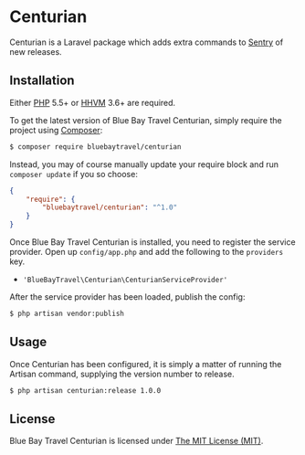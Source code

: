 # Centurian

Centurian is a Laravel package which adds extra commands to [Sentry](https://getsentry.com) of new releases.

## Installation

Either [PHP](https://php.net) 5.5+ or [HHVM](http://hhvm.com) 3.6+ are required.

To get the latest version of Blue Bay Travel Centurian, simply require the project using [Composer](https://getcomposer.org):

```bash
$ composer require bluebaytravel/centurian
```

Instead, you may of course manually update your require block and run `composer update` if you so choose:

```json
{
    "require": {
        "bluebaytravel/centurian": "^1.0"
    }
}
```

Once Blue Bay Travel Centurian is installed, you need to register the service provider. Open up `config/app.php` and add the following to the `providers` key.

* `'BlueBayTravel\Centurian\CenturianServiceProvider'`

After the service provider has been loaded, publish the config:

```bash
$ php artisan vendor:publish
```

## Usage

Once Centurian has been configured, it is simply a matter of running the Artisan command, supplying the version number to release.


```bash
$ php artisan centurian:release 1.0.0
```

## License

Blue Bay Travel Centurian is licensed under [The MIT License (MIT)](/LICENSE).
